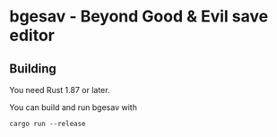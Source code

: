 # bgesav - Beyond Good & Evil save editor

## Building

You need Rust 1.87 or later.

You can build and run bgesav with

```
cargo run --release
```
